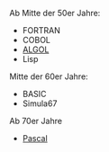 Ab Mitte der 50er Jahre:
- FORTRAN
- COBOL
- [ALGOL](ALGOL)
- Lisp

Mitte der 60er Jahre:
- BASIC
- Simula67

Ab 70er Jahre 
- [Pascal](Pascal)